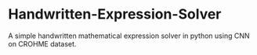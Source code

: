 # Handwritten-Expression-Solver
A simple handwritten mathematical expression solver in python using CNN on CROHME dataset.
